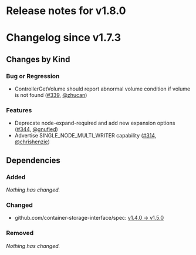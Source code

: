 # Release notes for v1.8.0

# Changelog since v1.7.3

## Changes by Kind

### Bug or Regression

- ControllerGetVolume should report abnormal volume condition if volume is not found ([#339](https://github.com/kubernetes-csi/csi-driver-host-path/pull/339), [@zhucan](https://github.com/zhucan))

### Features

- Deprecate node-expand-required and add new expansion options ([#344](https://github.com/kubernetes-csi/csi-driver-host-path/pull/344), [@gnufied](https://github.com/gnufied))
- Advertise SINGLE_NODE_MULTI_WRITER capability ([#314](https://github.com/kubernetes-csi/csi-driver-host-path/pull/314), [@chrishenzie](https://github.com/chrishenzie))
## Dependencies

### Added
_Nothing has changed._

### Changed
- github.com/container-storage-interface/spec: [v1.4.0 → v1.5.0](https://github.com/container-storage-interface/spec/compare/v1.4.0...v1.5.0)

### Removed
_Nothing has changed._
